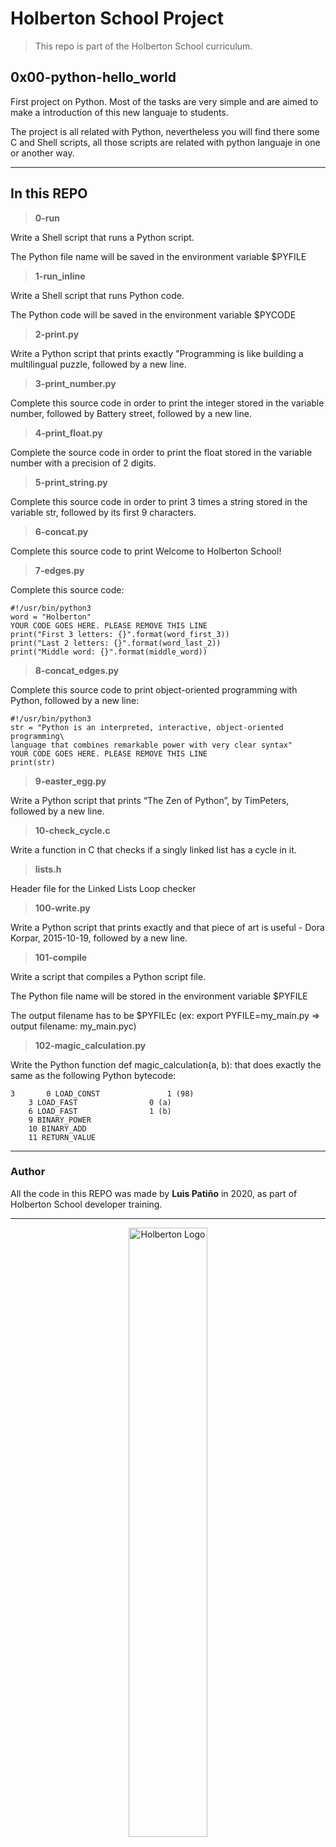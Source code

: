 # Holberton School Project

>This repo is part of the Holberton School curriculum.

## 0x00-python-hello_world

First project on Python. Most of the tasks are very simple and are aimed to make a introduction of this new languaje to students.

The project is all related with Python, nevertheless you will find there some C and Shell scripts, all those scripts are related with python languaje in one or another way.

---

## In this REPO

>**0-run**

Write a Shell script that runs a Python script.

The Python file name will be saved in the environment variable $PYFILE

>**1-run_inline**

Write a Shell script that runs Python code.

The Python code will be saved in the environment variable $PYCODE

>**2-print.py**

Write a Python script that prints exactly "Programming is like building a multilingual puzzle, followed by a new line.

>**3-print_number.py**

Complete this source code in order to print the integer stored in the variable number, followed by Battery street, followed by a new line.

>**4-print_float.py**

Complete the source code in order to print the float stored in the variable number with a precision of 2 digits.

>**5-print_string.py**

Complete this source code in order to print 3 times a string stored in the variable str, followed by its first 9 characters.

>**6-concat.py**

Complete this source code to print Welcome to Holberton School!

>**7-edges.py**

Complete this source code:

	#!/usr/bin/python3
	word = "Holberton"
	YOUR CODE GOES HERE. PLEASE REMOVE THIS LINE
	print("First 3 letters: {}".format(word_first_3))
	print("Last 2 letters: {}".format(word_last_2))
	print("Middle word: {}".format(middle_word))

>**8-concat_edges.py**

Complete this source code to print object-oriented programming with Python, followed by a new line:

	#!/usr/bin/python3
	str = "Python is an interpreted, interactive, object-oriented programming\
	language that combines remarkable power with very clear syntax"
	YOUR CODE GOES HERE. PLEASE REMOVE THIS LINE
	print(str)

>**9-easter_egg.py**

Write a Python script that prints “The Zen of Python”, by TimPeters, followed by a new line.

>**10-check_cycle.c**

Write a function in C that checks if a singly linked list has a cycle in it.

>**lists.h**

Header file for the Linked Lists Loop checker

>**100-write.py**

Write a Python script that prints exactly and that piece of art is useful - Dora Korpar, 2015-10-19, followed by a new line.

>**101-compile**

Write a script that compiles a Python script file.

The Python file name will be stored in the environment variable $PYFILE

The output filename has to be $PYFILEc (ex: export PYFILE=my_main.py => output filename: my_main.pyc)

>**102-magic_calculation.py**

Write the Python function def magic_calculation(a, b): that does exactly the same as the following Python bytecode:

	3       0 LOAD_CONST               1 (98)
		3 LOAD_FAST                0 (a)
		6 LOAD_FAST                1 (b)
		9 BINARY_POWER
		10 BINARY_ADD
		11 RETURN_VALUE

---

### Author

All the code in this REPO was made by **Luis Patiño** in 2020, as part of Holberton School developer training.

---

<div>
<div align="center">
<img display="block" alt="Holberton Logo" width="50%" src="https://www.holbertonschool.com/holberton-logo.png">
</div>
<p align="center"><b>2020</b></p>
</div>

---
